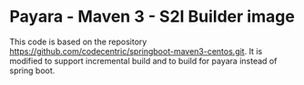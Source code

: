 # Payara - Maven 3 - S2I Builder image

This code is based on the repository https://github.com/codecentric/springboot-maven3-centos.git.
It is modified to support incremental build and to build for payara instead of spring boot.
